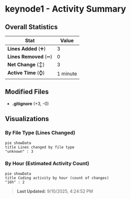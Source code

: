 # keynode1 - Activity Summary 

## Overall Statistics

| Stat                   | Value                                                             |
| ---------------------- | ----------------------------------------------------------------- |
| **Lines Added** (➕)   | 3                                          |
| **Lines Removed** (➖) | 0                                        |
| **Net Change** (↕)    | 3                |
| **Active Time** (⌚)   | 1 minute |


## Modified Files
- **.gitignore** (+3, -0)

## Visualizations

### By File Type (Lines Changed)

```mermaid
pie showData
title Lines changed by file type
"unknown" : 3
```

### By Hour (Estimated Activity Count)

```mermaid
pie showData
title Coding activity by hour (count of changes)
"16h" : 2
```


> **Last Updated:** 9/10/2025, 4:24:52 PM
